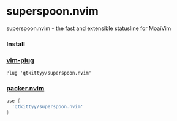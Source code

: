 # superspoon.nvim
superspoon.nvim - the fast and extensible statusline for MoaiVim


### Install

### [vim-plug](https://github.com/junegunn/vim-plug)

```vim
Plug 'qtkittyy/superspoon.nvim'
```

### [packer.nvim](https://github.com/wbthomason/packer.nvim)

```lua
use {
  'qtkittyy/superspoon.nvim'
}
```
